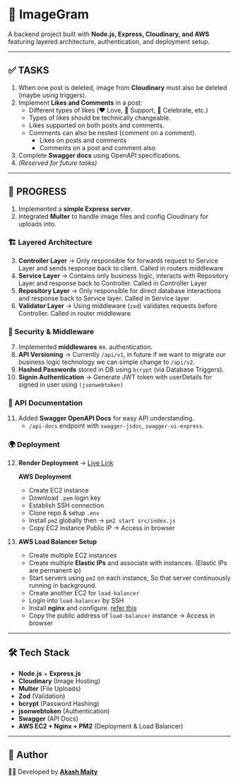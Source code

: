 # 📸 ImageGram

A backend project built with **Node.js, Express, Cloudinary, and AWS** featuring layered architecture, authentication, and deployment setup.

---

## ✅ TASKS

1. When one post is deleted, image from **Cloudinary** must also be deleted (maybe using triggers).  
2. Implement **Likes and Comments** in a post:  
   - Different types of likes (❤️ Love, 💪 Support, 🎉 Celebrate, etc.)  
   - Types of likes should be technically changeable.  
   - Likes supported on both posts and comments.  
   - Comments can also be nested (comment on a comment).  
     - Likes on posts and comments  
     - Comments on a post and comment also  
3. Complete **Swagger docs** using OpenAPI specifications.  
4. *(Reserved for future tasks)*  

---

## 🚀 PROGRESS

1. Implemented a **simple Express server**.  
2. Integrated **Multer** to handle image files and config Cloudinary for uploads into.  

### 🏗️ Layered Architecture
3. **Controller Layer** → Only responsible for forwards request to Service Layer and sends response back to client. Called in routers middleware 
4. **Service Layer** → Contains only business logic, interacts with Repository Layer and response back to Controller. Called in Controller Layer
5. **Repository Layer** → Only responsible for direct database interactions and response back to Service layer. Called in Service layer
6. **Validator Layer** → Using middleware (`zod`) validates requests before Controller.  Called in router middleware

### 🔐 Security & Middleware
7. Implemented **middlewares** ex. authentication.  
8. **API Versioning** → Currently `/api/v1`, in future if we want to migrate our business logic technology we can simple change to `/api/v2`.  
9. **Hashed Passwords** stored in DB using `bcrypt` (via Database Triggers).  
10. **Signin Authentication** → Generate JWT token with userDetails for signed in user using ```(jsonwebtoken)```

### 📖 API Documentation
11. Added **Swagger OpenAPI Docs** for easy API understanding.  
    - `/api-docs` endpoint with `swagger-jsdoc`, `swagger-ui-express`.  

### 🌍 Deployment
12. **Render Deployment** → [Live Link](https://imagegram-o48u.onrender.com)  

    **AWS Deployment**  
    - Create EC2 instance  
    - Download `.pem` login key  
    - Establish SSH connection  
    - Clone repo & setup `.env`  
    - Install `pm2` globally then → `pm2 start src/index.js`  
    - Copy EC2 instance Public IP → Access in browser  

13. **AWS Load Balancer Setup**  
    - Create multiple EC2 instances  
    - Create multiple **Elastic IPs** and associate with instances. (Elastic IPs are permanent ip)
    - Start servers using `pm2` on each instance, So that server continuously running in background.
    - Create another EC2 for `load-balancer`  
    - Login into `load-balancer` by SSH
    - Install **nginx** and configure. [refer this](https://github.com/aakashmaity/nginx-loadbalancer-config)
    - Copy the public address of `load-balancer` instance → Access in browser

---

## 🛠️ Tech Stack

- **Node.js** + **Express.js**  
- **Cloudinary** (Image Hosting)  
- **Multer** (File Uploads)  
- **Zod** (Validation)  
- **bcrypt** (Password Hashing)  
- **jsonwebtoken** (Authentication)  
- **Swagger** (API Docs)  
- **AWS EC2 + Nginx + PM2** (Deployment & Load Balancer)  

---

## 📌 Author
👨‍💻 Developed by [**Akash Maity**](https://github.com/aakashmaity)  
